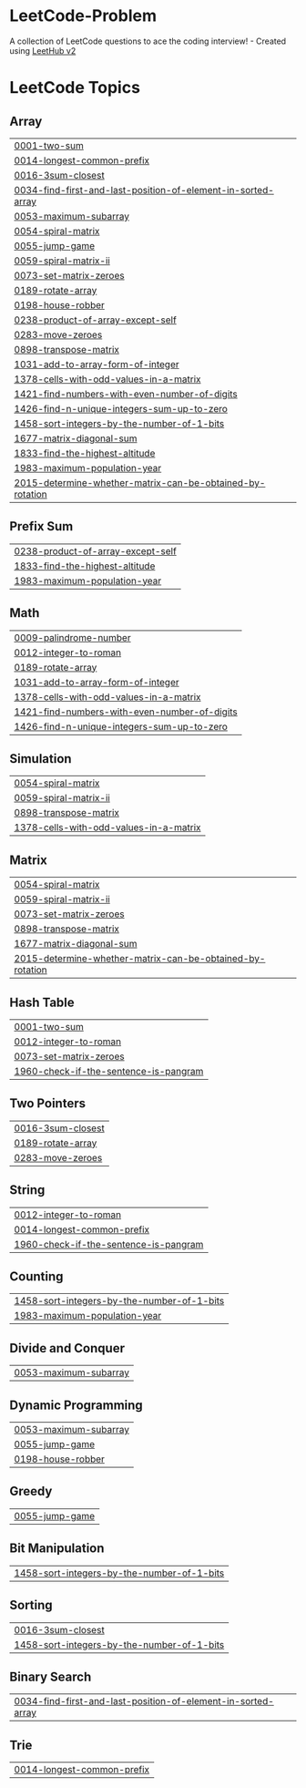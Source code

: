 # LeetCode-Problem
A collection of LeetCode questions to ace the coding interview! - Created using [LeetHub v2](https://github.com/arunbhardwaj/LeetHub-2.0)

<!---LeetCode Topics Start-->
# LeetCode Topics
## Array
|  |
| ------- |
| [0001-two-sum](https://github.com/jeyagash/LeetCode-Problem/tree/master/0001-two-sum) |
| [0014-longest-common-prefix](https://github.com/jeyagash/LeetCode-Problem/tree/master/0014-longest-common-prefix) |
| [0016-3sum-closest](https://github.com/jeyagash/LeetCode-Problem/tree/master/0016-3sum-closest) |
| [0034-find-first-and-last-position-of-element-in-sorted-array](https://github.com/jeyagash/LeetCode-Problem/tree/master/0034-find-first-and-last-position-of-element-in-sorted-array) |
| [0053-maximum-subarray](https://github.com/jeyagash/LeetCode-Problem/tree/master/0053-maximum-subarray) |
| [0054-spiral-matrix](https://github.com/jeyagash/LeetCode-Problem/tree/master/0054-spiral-matrix) |
| [0055-jump-game](https://github.com/jeyagash/LeetCode-Problem/tree/master/0055-jump-game) |
| [0059-spiral-matrix-ii](https://github.com/jeyagash/LeetCode-Problem/tree/master/0059-spiral-matrix-ii) |
| [0073-set-matrix-zeroes](https://github.com/jeyagash/LeetCode-Problem/tree/master/0073-set-matrix-zeroes) |
| [0189-rotate-array](https://github.com/jeyagash/LeetCode-Problem/tree/master/0189-rotate-array) |
| [0198-house-robber](https://github.com/jeyagash/LeetCode-Problem/tree/master/0198-house-robber) |
| [0238-product-of-array-except-self](https://github.com/jeyagash/LeetCode-Problem/tree/master/0238-product-of-array-except-self) |
| [0283-move-zeroes](https://github.com/jeyagash/LeetCode-Problem/tree/master/0283-move-zeroes) |
| [0898-transpose-matrix](https://github.com/jeyagash/LeetCode-Problem/tree/master/0898-transpose-matrix) |
| [1031-add-to-array-form-of-integer](https://github.com/jeyagash/LeetCode-Problem/tree/master/1031-add-to-array-form-of-integer) |
| [1378-cells-with-odd-values-in-a-matrix](https://github.com/jeyagash/LeetCode-Problem/tree/master/1378-cells-with-odd-values-in-a-matrix) |
| [1421-find-numbers-with-even-number-of-digits](https://github.com/jeyagash/LeetCode-Problem/tree/master/1421-find-numbers-with-even-number-of-digits) |
| [1426-find-n-unique-integers-sum-up-to-zero](https://github.com/jeyagash/LeetCode-Problem/tree/master/1426-find-n-unique-integers-sum-up-to-zero) |
| [1458-sort-integers-by-the-number-of-1-bits](https://github.com/jeyagash/LeetCode-Problem/tree/master/1458-sort-integers-by-the-number-of-1-bits) |
| [1677-matrix-diagonal-sum](https://github.com/jeyagash/LeetCode-Problem/tree/master/1677-matrix-diagonal-sum) |
| [1833-find-the-highest-altitude](https://github.com/jeyagash/LeetCode-Problem/tree/master/1833-find-the-highest-altitude) |
| [1983-maximum-population-year](https://github.com/jeyagash/LeetCode-Problem/tree/master/1983-maximum-population-year) |
| [2015-determine-whether-matrix-can-be-obtained-by-rotation](https://github.com/jeyagash/LeetCode-Problem/tree/master/2015-determine-whether-matrix-can-be-obtained-by-rotation) |
## Prefix Sum
|  |
| ------- |
| [0238-product-of-array-except-self](https://github.com/jeyagash/LeetCode-Problem/tree/master/0238-product-of-array-except-self) |
| [1833-find-the-highest-altitude](https://github.com/jeyagash/LeetCode-Problem/tree/master/1833-find-the-highest-altitude) |
| [1983-maximum-population-year](https://github.com/jeyagash/LeetCode-Problem/tree/master/1983-maximum-population-year) |
## Math
|  |
| ------- |
| [0009-palindrome-number](https://github.com/jeyagash/LeetCode-Problem/tree/master/0009-palindrome-number) |
| [0012-integer-to-roman](https://github.com/jeyagash/LeetCode-Problem/tree/master/0012-integer-to-roman) |
| [0189-rotate-array](https://github.com/jeyagash/LeetCode-Problem/tree/master/0189-rotate-array) |
| [1031-add-to-array-form-of-integer](https://github.com/jeyagash/LeetCode-Problem/tree/master/1031-add-to-array-form-of-integer) |
| [1378-cells-with-odd-values-in-a-matrix](https://github.com/jeyagash/LeetCode-Problem/tree/master/1378-cells-with-odd-values-in-a-matrix) |
| [1421-find-numbers-with-even-number-of-digits](https://github.com/jeyagash/LeetCode-Problem/tree/master/1421-find-numbers-with-even-number-of-digits) |
| [1426-find-n-unique-integers-sum-up-to-zero](https://github.com/jeyagash/LeetCode-Problem/tree/master/1426-find-n-unique-integers-sum-up-to-zero) |
## Simulation
|  |
| ------- |
| [0054-spiral-matrix](https://github.com/jeyagash/LeetCode-Problem/tree/master/0054-spiral-matrix) |
| [0059-spiral-matrix-ii](https://github.com/jeyagash/LeetCode-Problem/tree/master/0059-spiral-matrix-ii) |
| [0898-transpose-matrix](https://github.com/jeyagash/LeetCode-Problem/tree/master/0898-transpose-matrix) |
| [1378-cells-with-odd-values-in-a-matrix](https://github.com/jeyagash/LeetCode-Problem/tree/master/1378-cells-with-odd-values-in-a-matrix) |
## Matrix
|  |
| ------- |
| [0054-spiral-matrix](https://github.com/jeyagash/LeetCode-Problem/tree/master/0054-spiral-matrix) |
| [0059-spiral-matrix-ii](https://github.com/jeyagash/LeetCode-Problem/tree/master/0059-spiral-matrix-ii) |
| [0073-set-matrix-zeroes](https://github.com/jeyagash/LeetCode-Problem/tree/master/0073-set-matrix-zeroes) |
| [0898-transpose-matrix](https://github.com/jeyagash/LeetCode-Problem/tree/master/0898-transpose-matrix) |
| [1677-matrix-diagonal-sum](https://github.com/jeyagash/LeetCode-Problem/tree/master/1677-matrix-diagonal-sum) |
| [2015-determine-whether-matrix-can-be-obtained-by-rotation](https://github.com/jeyagash/LeetCode-Problem/tree/master/2015-determine-whether-matrix-can-be-obtained-by-rotation) |
## Hash Table
|  |
| ------- |
| [0001-two-sum](https://github.com/jeyagash/LeetCode-Problem/tree/master/0001-two-sum) |
| [0012-integer-to-roman](https://github.com/jeyagash/LeetCode-Problem/tree/master/0012-integer-to-roman) |
| [0073-set-matrix-zeroes](https://github.com/jeyagash/LeetCode-Problem/tree/master/0073-set-matrix-zeroes) |
| [1960-check-if-the-sentence-is-pangram](https://github.com/jeyagash/LeetCode-Problem/tree/master/1960-check-if-the-sentence-is-pangram) |
## Two Pointers
|  |
| ------- |
| [0016-3sum-closest](https://github.com/jeyagash/LeetCode-Problem/tree/master/0016-3sum-closest) |
| [0189-rotate-array](https://github.com/jeyagash/LeetCode-Problem/tree/master/0189-rotate-array) |
| [0283-move-zeroes](https://github.com/jeyagash/LeetCode-Problem/tree/master/0283-move-zeroes) |
## String
|  |
| ------- |
| [0012-integer-to-roman](https://github.com/jeyagash/LeetCode-Problem/tree/master/0012-integer-to-roman) |
| [0014-longest-common-prefix](https://github.com/jeyagash/LeetCode-Problem/tree/master/0014-longest-common-prefix) |
| [1960-check-if-the-sentence-is-pangram](https://github.com/jeyagash/LeetCode-Problem/tree/master/1960-check-if-the-sentence-is-pangram) |
## Counting
|  |
| ------- |
| [1458-sort-integers-by-the-number-of-1-bits](https://github.com/jeyagash/LeetCode-Problem/tree/master/1458-sort-integers-by-the-number-of-1-bits) |
| [1983-maximum-population-year](https://github.com/jeyagash/LeetCode-Problem/tree/master/1983-maximum-population-year) |
## Divide and Conquer
|  |
| ------- |
| [0053-maximum-subarray](https://github.com/jeyagash/LeetCode-Problem/tree/master/0053-maximum-subarray) |
## Dynamic Programming
|  |
| ------- |
| [0053-maximum-subarray](https://github.com/jeyagash/LeetCode-Problem/tree/master/0053-maximum-subarray) |
| [0055-jump-game](https://github.com/jeyagash/LeetCode-Problem/tree/master/0055-jump-game) |
| [0198-house-robber](https://github.com/jeyagash/LeetCode-Problem/tree/master/0198-house-robber) |
## Greedy
|  |
| ------- |
| [0055-jump-game](https://github.com/jeyagash/LeetCode-Problem/tree/master/0055-jump-game) |
## Bit Manipulation
|  |
| ------- |
| [1458-sort-integers-by-the-number-of-1-bits](https://github.com/jeyagash/LeetCode-Problem/tree/master/1458-sort-integers-by-the-number-of-1-bits) |
## Sorting
|  |
| ------- |
| [0016-3sum-closest](https://github.com/jeyagash/LeetCode-Problem/tree/master/0016-3sum-closest) |
| [1458-sort-integers-by-the-number-of-1-bits](https://github.com/jeyagash/LeetCode-Problem/tree/master/1458-sort-integers-by-the-number-of-1-bits) |
## Binary Search
|  |
| ------- |
| [0034-find-first-and-last-position-of-element-in-sorted-array](https://github.com/jeyagash/LeetCode-Problem/tree/master/0034-find-first-and-last-position-of-element-in-sorted-array) |
## Trie
|  |
| ------- |
| [0014-longest-common-prefix](https://github.com/jeyagash/LeetCode-Problem/tree/master/0014-longest-common-prefix) |
<!---LeetCode Topics End-->